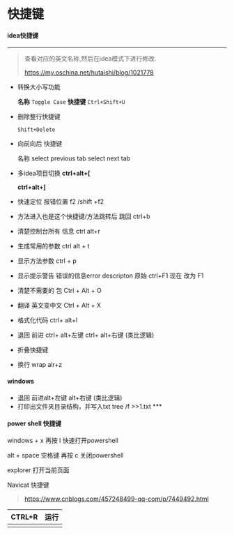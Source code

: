 # 快捷键

#### idea快捷键

***

> 查看对应的英文名称,然后在idea模式下进行修改.
>
> https://my.oschina.net/hutaishi/blog/1021778

- 转换大小写功能

  **名称** `Toggle Case`    **快捷键** `Ctrl+Shift+U`  

- 删除整行快捷键 

  `Shift+Delete`

- 向前向后 快捷键 

  名称 select previous tab select next tab

- 多idea项目切换 **ctrl+alt+[**

  **ctrl+alt+]**

- 快速定位 报错位置 f2 /shift +f2 

- 方法进入也是这个快捷键/方法跳转后  跳回 ctrl+b

- 清楚控制台所有 信息 ctrl alt+r 

- 生成常用的参数 ctrl alt + t

- 显示方法参数  ctrl  + p

- 显示提示警告 错误的信息error descripton  原始 ctrl+F1   现在 改为 F1

- 清楚不需要的 包   Ctrl + Alt + O 

- 翻译 英文变中文  Ctrl + Alt + X

- 格式化代码 ctrl+ alt+l

- 退回 前进 ctrl+ alt+左键 ctrl+ alt+右键  (类比逻辑)

- 折叠快捷键 
- 换行 wrap alr+z

#### windows 

- 退回 前进alt+左键 alt+右键  (类比逻辑)
- 打印出文件夹目录结构，并写入txt      tree /f >>1.txt ***

#### power shell 快捷键

windows + x    再按 I  快速打开powershell

alt + space 空格键      再按  c 关闭powershell

explorer 打开当前页面





Navicat 快捷键 

>https://www.cnblogs.com/457248499-qq-com/p/7449492.html

| CTRL+R | 运行 |
| ------ | ---- |
|        |      |
